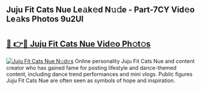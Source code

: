 ## Juju Fit Cats Nue Le𝚊k𝚎d N𝚞𝚍e - Part-7CY Vid𝚎o Le𝚊ks Photos 9u2Ul

# <h2><a href="http://fb0pgk.evod.top/?m=Juju+Fit+Cats+Nue">🔗 👉🔴 Juju Fit Cats Nue Vid𝚎o Ph𝚘t𝚘s</a></h2>

[![Juju Fit Cats Nue N𝚞d𝚎s](https://i.imgur.com/8V9OHl7.gif)](http://fb0pgk.evod.top/?m=Juju+Fit+Cats+Nue)
Online personality Juju Fit Cats Nue and content creator who has gained fame for posting lifestyle and dance-themed content, including dance trend performances and mini vlogs. Public figures Juju Fit Cats Nue are often seen as symbols of hope and inspiration. 
